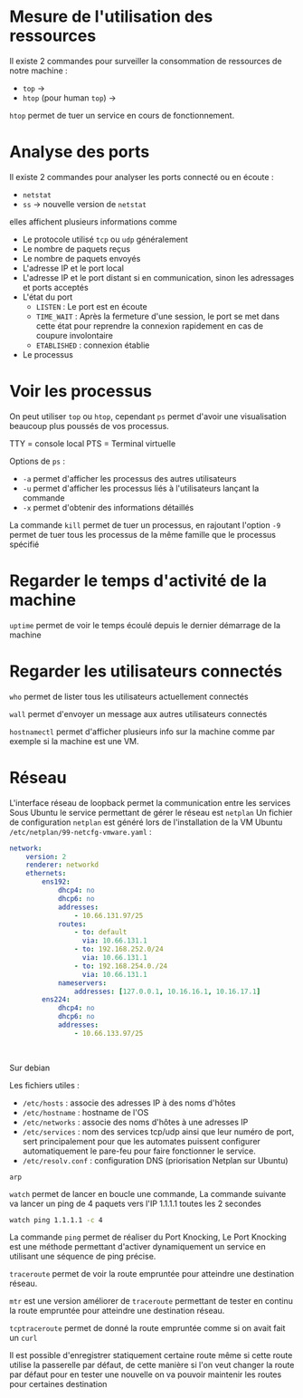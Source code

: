 # Mesure de l'utilisation des ressources
Il existe 2 commandes pour surveiller la consommation de ressources de notre machine :
- `top` -> 
- `htop`  (pour human `top`) -> 

`htop` permet de tuer un service en cours de fonctionnement.

# Analyse des ports 
Il existe 2 commandes pour analyser les ports connecté ou en écoute :
- `netstat` 
- `ss` -> nouvelle version de `netstat`

elles affichent plusieurs informations comme
- Le protocole utilisé `tcp` ou `udp` généralement
- Le nombre de paquets reçus
- Le nombre de paquets envoyés
- L'adresse IP et le port local
- L'adresse IP et le port distant si en communication, sinon les adressages et ports acceptés
- L'état du port
	- `LISTEN` : Le port est en écoute
	- `TIME_WAIT` : Après la fermeture d'une session, le port se met dans cette état pour reprendre la connexion rapidement en cas de coupure involontaire
	- `ETABLISHED` : connexion établie
- Le processus

# Voir les processus
On peut utiliser `top` ou `htop`, cependant `ps` permet d'avoir une visualisation beaucoup plus poussés de vos processus.

TTY = console local
PTS = Terminal virtuelle

Options de `ps` :
- `-a` permet d'afficher les processus des autres utilisateurs
- `-u` permet d'afficher les processus liés à l'utilisateurs lançant la commande
- `-x` permet d'obtenir des informations détaillés

La commande `kill` permet de tuer un processus, en rajoutant l'option `-9` permet de tuer tous les processus de la même famille que le processus spécifié

# Regarder le temps d'activité de la machine

`uptime` permet de voir le temps écoulé depuis le dernier démarrage de la machine

# Regarder les utilisateurs connectés

`who` permet de lister tous les utilisateurs actuellement connectés

`wall` permet d'envoyer un message aux autres utilisateurs connectés

`hostnamectl` permet d'afficher plusieurs info sur la machine comme par exemple si la machine est une VM.

# Réseau

L'interface réseau de loopback permet la communication entre les services 
Sous Ubuntu le service permettant de gérer le réseau est `netplan`
Un fichier de configuration `netplan` est généré lors de l'installation de la VM Ubuntu
`/etc/netplan/99-netcfg-vmware.yaml` :
```YAML
network:
	version: 2
	renderer: networkd
	ethernets:
		ens192:
			dhcp4: no
			dhcp6: no
			addresses:
				- 10.66.131.97/25
			routes:
				- to: default
				  via: 10.66.131.1
				- to: 192.168.252.0/24
				  via: 10.66.131.1
				- to: 192.168.254.0./24
				  via: 10.66.131.1
			nameservers:
				addresses: [127.0.0.1, 10.16.16.1, 10.16.17.1]
		ens224:
			dhcp4: no
			dhcp6: no
			addresses:
				- 10.66.133.97/25
		 
		
```

Sur debian 

Les fichiers utiles :
- `/etc/hosts` : associe des adresses IP à des noms d'hôtes
- `/etc/hostname` : hostname de l'OS
- `/etc/networks` : associe des noms d'hôtes à une adresses IP
- `/etc/services` : nom des services tcp/udp ainsi que leur numéro de port, sert principalement pour que les automates puissent configurer automatiquement le pare-feu pour faire fonctionner le service.
- `/etc/resolv.conf` : configuration DNS (priorisation Netplan sur Ubuntu)

`arp`

`watch` permet de lancer en boucle une commande,
La commande suivante va lancer un ping de 4 paquets vers l'IP 1.1.1.1 toutes les 2 secondes
```bash
watch ping 1.1.1.1 -c 4
```

La commande `ping` permet de réaliser du Port Knocking,
Le Port Knocking est une méthode permettant d'activer dynamiquement un service en utilisant une séquence de ping précise.

`traceroute` permet de voir la route empruntée pour atteindre une destination réseau.

`mtr` est une version améliorer de `traceroute` permettant de tester en continu la route empruntée pour atteindre une destination réseau.

`tcptraceroute` permet de donné la route empruntée comme si on avait fait un `curl`

Il est possible d'enregistrer statiquement certaine route même si cette route utilise la passerelle par défaut, de cette manière si l'on veut changer la route par défaut pour en tester une nouvelle on va pouvoir maintenir les routes pour certaines destination